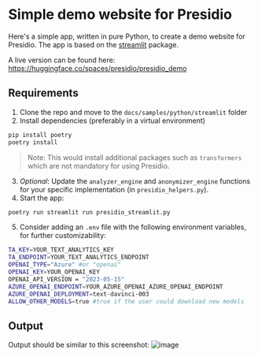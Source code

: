 # Simple demo website for Presidio
Here's a simple app, written in pure Python, to create a demo website for Presidio.
The app is based on the [streamlit](https://streamlit.io/) package.

A live version can be found here: https://huggingface.co/spaces/presidio/presidio_demo

## Requirements
1. Clone the repo and move to the `docs/samples/python/streamlit` folder
2. Install dependencies (preferably in a virtual environment)

```sh
pip install poetry
poetry install
```
> Note: This would install additional packages such as `transformers` which are not mandatory for using Presidio.

3. *Optional*: Update the `analyzer_engine` and `anonymizer_engine` functions for your specific implementation (in `presidio_helpers.py`).
4. Start the app:

```sh
poetry run streamlit run presidio_streamlit.py
```

5. Consider adding an `.env` file with the following environment variables, for further customizability:
```sh
TA_KEY=YOUR_TEXT_ANALYTICS_KEY
TA_ENDPOINT=YOUR_TEXT_ANALYTICS_ENDPOINT
OPENAI_TYPE="Azure" #or "openai"
OPENAI_KEY=YOUR_OPENAI_KEY
OPENAI_API_VERSION = "2023-05-15"
AZURE_OPENAI_ENDPOINT=YOUR_AZURE_OPENAI_AZURE_OPENAI_ENDPOINT
AZURE_OPENAI_DEPLOYMENT=text-davinci-003
ALLOW_OTHER_MODELS=true #true if the user could download new models
```
## Output
Output should be similar to this screenshot:
![image](https://github.com/microsoft/presidio/assets/3776619/7d0eadf1-e750-4747-8b59-8203aa43cac8)
